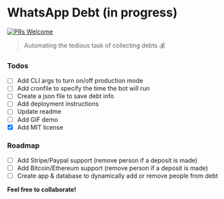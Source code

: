 # WhatsApp Debt (in progress)

[![PRs Welcome](https://img.shields.io/badge/PRs-welcome-brightgreen.svg?style=flat-square)](http://makeapullrequest.com)

> Automating the tedious task of collecting debts 💰

### Todos

- [ ] Add CLI args to turn on/off production mode
- [ ] Add cronfile to specify the time the bot will run
- [ ] Create a json file to save debt info
- [ ] Add deployment instructions
- [ ] Update readme
- [ ] Add GIF demo
- [x] Add MIT license

### Roadmap

- [ ] Add Stripe/Paypal support (remove person if a deposit is made)
- [ ] Add Bitcoin/Ethereum support (remove person if a deposit is made)
- [ ] Create app & database to dynamically add or remove people from debt

**Feel free to collaborate!**
